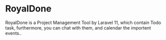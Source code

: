 # RoyalDone
RoyalDone is a Project Management Tool by Laravel 11, which contain Todo task, furthermore, you can chat with them, and calendar the importent events..
